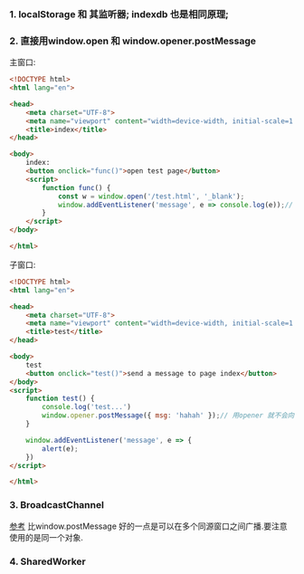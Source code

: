 
### 1. localStorage 和 其监听器; indexdb 也是相同原理;

### 2. 直接用window.open 和 window.opener.postMessage 

主窗口:
```html
<!DOCTYPE html>
<html lang="en">

<head>
    <meta charset="UTF-8">
    <meta name="viewport" content="width=device-width, initial-scale=1.0">
    <title>index</title>
</head>

<body>
    index:
    <button onclick="func()">open test page</button>
    <script>
        function func() {
            const w = window.open('/test.html', '_blank');
            window.addEventListener('message', e => console.log(e));// 这里w 和 window 是同一个对象
        }
    </script>
</body>

</html>
```

子窗口:

```html
<!DOCTYPE html>
<html lang="en">

<head>
    <meta charset="UTF-8">
    <meta name="viewport" content="width=device-width, initial-scale=1.0">
    <title>test</title>
</head>

<body>
    test
    <button onclick="test()">send a message to page index</button>
</body>
<script>
    function test() {
        console.log('test...')
        window.opener.postMessage({ msg: 'hahah' });// 用opener 就不会向子窗口本身发送消息
    }

    window.addEventListener('message', e => {
        alert(e);
    })
</script>

</html>
```

### 3.  BroadcastChannel
[参考](https://juejin.cn/post/6844903811228663815) 比window.postMessage 好的一点是可以在多个同源窗口之间广播.要注意使用的是同一个对象.

### 4.  SharedWorker
